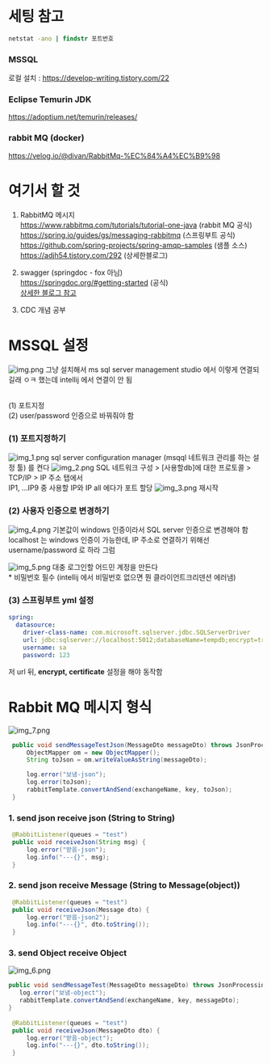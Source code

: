# 세팅 참고
```cmd
netstat -ano | findstr 포트번호
```
### MSSQL
로컬 설치 : https://develop-writing.tistory.com/22

### Eclipse Temurin JDK
https://adoptium.net/temurin/releases/

### rabbit MQ (docker)
https://velog.io/@divan/RabbitMq-%EC%84%A4%EC%B9%98


# 여기서 할 것
1. RabbitMQ 메시지
   </br>https://www.rabbitmq.com/tutorials/tutorial-one-java (rabbit MQ 공식)
   </br>https://spring.io/guides/gs/messaging-rabbitmq (스프링부트 공식)
   </br>https://github.com/spring-projects/spring-amqp-samples (샘플 소스)
   </br>https://adjh54.tistory.com/292 (상세한블로그)


2. swagger (springdoc - fox 아님)
   </br>https://springdoc.org/#getting-started (공식)
   </br>[상세한 블로그 참고](https://hogwart-scholars.tistory.com/entry/Spring-Boot-SpringDoc%EA%B3%BC-Swagger%EB%A5%BC-%EC%9D%B4%EC%9A%A9%ED%95%B4-API-%EB%AC%B8%EC%84%9C%ED%99%94-%EC%9E%90%EB%8F%99%ED%99%94%ED%95%98%EA%B8%B0#Spring%20Boot%203%EC%97%90%EC%84%9C%20Swagger%20%EC%82%AC%EC%9A%A9%ED%95%98%EA%B8%B0-1)


3. CDC 개념 공부

# MSSQL 설정
![img.png](readme/img.png)
그냥 설치해서 ms sql server management studio 에서 이렇게 연결되길래 ㅇㅋ 했는데
intellij 에서 연결이 안 됨

</br>(1) 포트지정
</br>(2) user/password 인증으로 바꿔줘야 함

### (1) 포트지정하기
![img_1.png](readme/img_1.png)
sql server configuration manager (msqql 네트워크 관리를 하는 설정 툴) 를 켠다
![img_2.png](readme/img_2.png)
SQL 네트워크 구성 > [사용할db]에 대한 프로토콜 > TCP/IP > IP 주소 탭에서
</br>IP1, ...IP9 중 사용할 IP와 IP all 에다가 포트 할당
![img_3.png](readme/img_3.png)
재시작

### (2) 사용자 인증으로 변경하기
![img_4.png](readme/img_4.png)
기본값이 windows 인증이라서 SQL server 인증으로 변경해야 함
</br>localhost 는 windows 인증이 가능한데, IP 주소로 연결하기 위해선 username/password 로 하라 그럼

![img_5.png](readme/img_5.png)
대충 로그인할 어드민 계정을 만든다
</br> * 비밀번호 필수 (intellij 에서 비밀번호 없으면 뭔 클라이언트크리덴션 에러냄)

### (3) 스프링부트 yml 설정
```yml
spring:
  datasource:
    driver-class-name: com.microsoft.sqlserver.jdbc.SQLServerDriver
    url: jdbc:sqlserver://localhost:5012;databaseName=tempdb;encrypt=true;trustServerCertificate=true
    username: sa
    password: 123
```
저 url 뒤, __encrypt, certificate__ 설정을 해야 동작함

# Rabbit MQ 메시지 형식
![img_7.png](readme/img_7.png)
```java
 public void sendMessageTestJson(MessageDto messageDto) throws JsonProcessingException {
     ObjectMapper om = new ObjectMapper();
     String toJson = om.writeValueAsString(messageDto);

     log.error("보냄-json");
     log.error(toJson);
     rabbitTemplate.convertAndSend(exchangeName, key, toJson);
 }
```
### 1. send json receive json (String to String)
```java
 @RabbitListener(queues = "test")
 public void receiveJson(String msg) {
     log.error("받음-json");
     log.info("---{}", msg);
 }
```
### 2. send json receive Message (String to Message(object))
```java
 @RabbitListener(queues = "test")
 public void receiveJson(Message dto) {
     log.error("받음-json2");
     log.info("---{}", dto.toString());
 }
```
### 3. send Object receive Object
![img_6.png](readme/img_6.png)
```java
public void sendMessageTest(MessageDto messageDto) throws JsonProcessingException {
   log.error("보냄-object");
   rabbitTemplate.convertAndSend(exchangeName, key, messageDto);
}
    
 @RabbitListener(queues = "test")
 public void receiveJson(MessageDto dto) {
     log.error("받음-object");
     log.info("---{}", dto.toString());
 }
```
